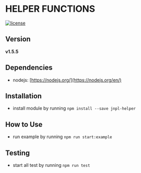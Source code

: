 # HELPER FUNCTIONS
[![license](https://img.shields.io/github/license/mashape/apistatus.svg)]()

## Version
**v1.5.5**

## Dependencies
* nodejs: [https://nodejs.org/](https://nodejs.org/en/)


## Installation
* install module by running `npm install --save jnpl-helper`


## How to Use
* run example by running `npm run start:example`


## Testing
* start all test by running `npm run test`

